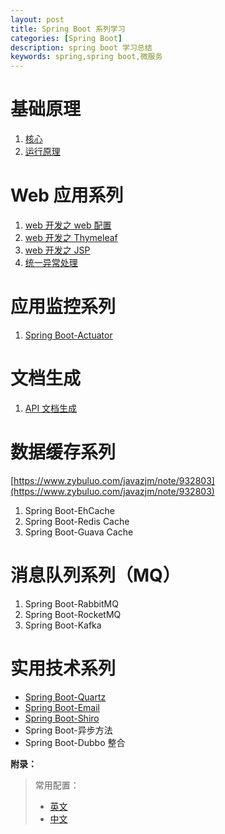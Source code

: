 ```yaml
---
layout: post
title: Spring Boot 系列学习
categories: [Spring Boot]
description: spring boot 学习总结
keywords: spring,spring boot,微服务
---
```



# 基础原理
1. [核心](https://www.zybuluo.com/javazjm/note/663082)
2. [运行原理](https://www.zybuluo.com/javazjm/note/664854)

# Web 应用系列
1. [web 开发之 web 配置](https://www.zybuluo.com/javazjm/note/827060)
3. [web 开发之 Thymeleaf](https://www.zybuluo.com/javazjm/note/669064)
4. [web 开发之 JSP](https://www.zybuluo.com/javazjm/note/827058)
5. [统一异常处理](https://www.zybuluo.com/javazjm/note/838031)

# 应用监控系列
1. [Spring Boot-Actuator](https://www.zybuluo.com/javazjm/note/835135)

# 文档生成
1. [API 文档生成](https://www.zybuluo.com/javazjm/note/876587)

# 数据缓存系列
[https://www.zybuluo.com/javazjm/note/932803](https://www.zybuluo.com/javazjm/note/932803)
1. Spring Boot-EhCache
2. Spring Boot-Redis Cache
3. Spring Boot-Guava Cache

# 消息队列系列（MQ）
1. Spring Boot-RabbitMQ
2. Spring Boot-RocketMQ
3. Spring Boot-Kafka

# 实用技术系列
- [Spring Boot-Quartz](https://github.com/leelance/spring-boot-all/tree/master/spring-boot-quartz)
- [Spring Boot-Email](https://www.zybuluo.com/javazjm/note/936386)
- [Spring Boot-Shiro](https://www.zybuluo.com/javazjm/note/962384)
- Spring Boot-异步方法
- Spring Boot-Dubbo 整合



**附录：**
>常用配置：
>- [英文](https://www.zybuluo.com/javazjm/note/826046)
>- [中文](https://www.zybuluo.com/javazjm/note/826249)
